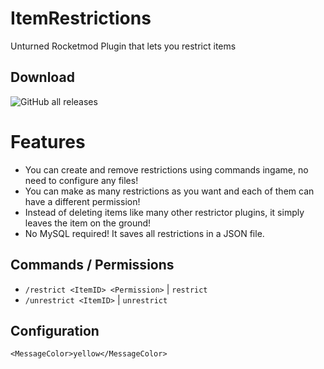 # ItemRestrictions
Unturned Rocketmod Plugin that lets you restrict items

## Download
![GitHub all releases](https://img.shields.io/github/downloads/Akulation/ItemRestrictions/total?color=green&style=flat-square)

# Features
- You can create and remove restrictions using commands ingame, no need to configure any files!
- You can make as many restrictions as you want and each of them can have a different permission!
- Instead of deleting items like many other restrictor plugins, it simply leaves the item on the ground!
- No MySQL required! It saves all restrictions in a JSON file.

## Commands / Permissions
- `/restrict <ItemID> <Permission>` | `restrict`
- `/unrestrict <ItemID>` | `unrestrict`
 
## Configuration
```
<MessageColor>yellow</MessageColor>
```

